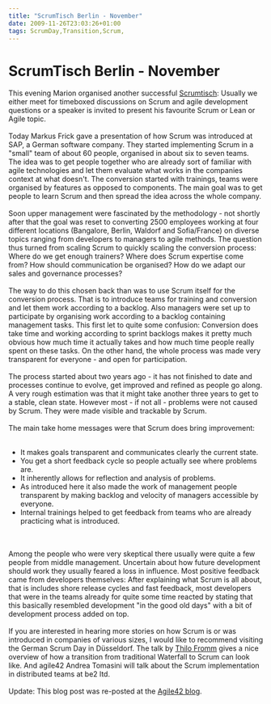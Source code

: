 ```yaml
---
title: "ScrumTisch Berlin - November"
date: 2009-11-26T23:03:26+01:00
tags: ScrumDay,Transition,Scrum,
---
```


# ScrumTisch Berlin - November


This evening Marion organised another successful <a href="http://www.scrumtisch.net">Scrumtisch</a>: Usually we either 
meet for timeboxed discussions on Scrum and agile development questions or a speaker is invited to present his 
favourite Scrum or Lean or Agile topic.<br><br>Today Markus Frick gave a presentation of how Scrum was introduced at 
SAP, a German software company. They started implementing Scrum in a "small" team of about 60 people, organised in 
about six to seven teams. The idea was to get people together who are already sort of familiar with agile technologies 
and let them evaluate what works in the companies context at what doesn't. The conversion started with trainings, teams 
were organised by features as opposed to components. The main goal was to get people to learn Scrum and then spread the 
idea across the whole company.<br><br>Soon upper management were fascinated by the methodology - not shortly after that 
the goal was reset to converting 2500 employees working at four different locations (Bangalore, Berlin, Waldorf and 
Sofia/France) on diverse topics ranging from developers to managers to agile methods. The question thus turned from 
scaling Scrum to quickly scaling the conversion process: Where do we get enough trainers? Where does Scrum expertise 
come from? How should communication be organised? How do we adapt our sales and governance processes?<br><br>The way to 
do this chosen back than was to use Scrum itself for the conversion process. That is to introduce teams for training 
and conversion and let them work according to a backlog. Also managers were set up to participate by organising work 
according to a backlog containing management tasks. This first let to quite some confusion: Conversion does take time 
and working according to sprint backlogs makes it pretty much obvious how much time it actually takes and how much time 
people really spent on these tasks. On the other hand, the whole process was made very transparent for everyone - and 
open for participation.<br><br>The process started about two years ago - it has not finished to date and processes 
continue to evolve, get improved and refined as people go along. A very rough estimation was that it might take another 
three years to get to a stable, clean state. However most - if not all - problems were not caused by Scrum. They were 
made visible and trackable by Scrum.<br><br>The main take home messages were that Scrum does bring 
improvement:<br><ul><br><li>It makes goals transparent and communicates clearly the current state.<br><li>You get a 
short feedback cycle so people actually see where problems are.<br><li>It inherently allows for reflection and analysis 
of problems.<br><li>As introduced here it also made the work of management people transparent by making backlog and 
velocity of managers accessible by everyone.<br><li>Internal trainings helped to get feedback from teams who are 
already practicing what is introduced.<br></ul><br><br>Among the people who were very skeptical there usually were 
quite a few people from middle management. Uncertain about how future development should work they usually feared a 
loss in influence. Most positive feedback came from developers themselves: After explaining what Scrum is all about, 
that is includes shore release cycles and fast feedback, most developers that were in the teams already for quite some 
time reacted by stating that this basically resembled development "in the good old days" with a bit of development 
process added on top.<br><br>If you are interested in hearing more stories on how Scrum is or was introduced in 
companies of various sizes, I would like to recommend visiting the German Scrum Day in Düsseldorf. The talk by <a 
href="http://www.scrum-day.de/speaker/thilofrommdresearchdigitalmediasystemsgmbh.html">Thilo Fromm</a> gives a nice 
overview of how a transition from traditional Waterfall to Scrum can look like. And agile42 Andrea Tomasini will talk 
about the Scrum implementation in distributed teams at be2 ltd.<br><br>Update: This blog post was re-posted at the <a 
href="http://www.agile42.com/cms/blog/2009/11/27/interesting-scrumtisch-in-november-some-content/">Agile42 blog</a>.
